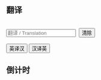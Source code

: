 <h2>翻译</h2><br>

<div display="inline">
    <input type="text" placeholder="翻译 / Translation" id="trans">&nbsp;
    <button class="red button" onclick="clear_input()">清除</button>
</div><br>
<div display="inline">
    <button class="blue button" onclick="en_to_zh_translate()">英译汉</button>
    <button class="blue button" onclick="zh_to_en_translate()">汉译英</button>
</div>


<h2>倒计时</h2>

<h1 id="countdown"></h1><br>